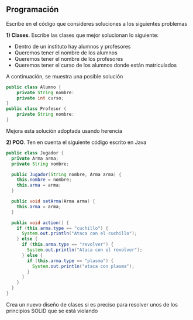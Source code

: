 ## Programación

Escribe en el código que consideres soluciones a los siguientes problemas

**1) Clases**. Escribe las clases que mejor solucionan lo siguiente:
* Dentro de un instituto hay alumnos y profesores 
* Queremos tener el nombre de los alumnos
* Queremos tener el nombre de los profesores
* Queremos tener el curso de los alumnos donde están matriculados

A continuación, se muestra una posible solución

```Java
public class Alumno {
    private String nombre:
    private int curso;
}
public class Profesor {
    private String nombre:    
}
```
Mejora esta solución adoptada usando herencia

**2) POO**. Ten en cuenta el siguiente código escrito en Java

```Java
public class Jugador {
  private Arma arma;
  private String nombre;

  public Jugador(String nombre, Arma arma) {
    this.nombre = nombre;
    this.arma = arma;
  }

  public void setArma(Arma arma) {
    this.arma = arma;
  }

  public void action() {
    if (this.arma.type == "cuchillo") {
      System.out.println("Ataca con el cuchillo");
    } else {
      if (this.arma.type == "revolver") {
        System.out.println("Ataca con el revolver");
      } else {
        if (this.arma.type == "plasma") {
          System.out.println("ataca con plasma");
        }
      }
    }
  }
}
```

Crea un nuevo diseño de clases si es preciso para resolver unos de los principios SOLID que se está violando

<br/>
